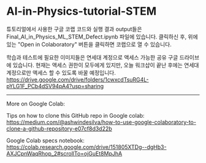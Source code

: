 # AI-in-Physics-tutorial-STEM

튜토리얼에서 사용한 구글 코랩 코드와 실행 결과 output들은 Final_AI_in_Physics_ML_STEM_Defect.ipynb 파일에 있습니다. 
클릭하신 후, 위에 있는 "Open in Colaboratory" 버튼을 클릭하면 코랩으로 열 수 있습니다.

학습과 테스트에 필요한 이미지들은 연세대 계정으로 액세스 가능한 공유 구글 드라이브에 있습니다.
현재는 액세스 권한이 모두에게 있지만, 오늘 워크샵이 끝난 후에는 연세대 계정으로만 액세스 할 수 있도록 바꿀 예정입니다.
https://drive.google.com/drive/folders/1cwxcdTsuRG4L-pYLG1F_PCb4dSV94pA4?usp=sharing










_______________________________________________________________________________________________________________
More on Google Colab:

Tips on how to clone this GitHub repo in Google colab:
https://medium.com/@ashwindesilva/how-to-use-google-colaboratory-to-clone-a-github-repository-e07cf8d3d22b

Google Colab specs notebook:
https://colab.research.google.com/drive/151805XTDg--dgHb3-AXJCpnWaqRhop_2#scrollTo=ojGuEt8MpJhA
